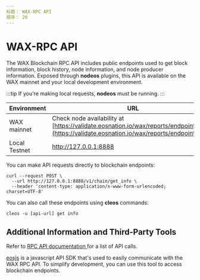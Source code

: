 ```yaml
---
标题： WAX-RPC API
顺序： 20
---
```


# WAX-RPC API

The WAX Blockchain RPC API includes public endpoints used to get block information, block history, node information, and node producer information. Exposed through **nodeos** plugins, this API is available on the WAX mainnet and your local development environment. 

:::tip
If you're making local requests, <strong>nodeos</strong> must be running.
:::


| Environment | URL |
| --- | ----------- |
| WAX mainnet | Check node availability at [https://validate.eosnation.io/wax/reports/endpoints.html](https://validate.eosnation.io/wax/reports/endpoints.html) |
| Local Testnet | http://127.0.0.1:8888 |

You can make API requests directly to blockchain endpoints:

```
curl --request POST \
  --url http://127.0.0.1:8888/v1/chain/get_info \
  --header 'content-type: application/x-www-form-urlencoded; charset=UTF-8'
```

You can also call these endpoints using **cleos** commands:

```
cleos -u [api-url] get info
```

## Additional Information and Third-Party Tools

Refer to <a href="https://docs.eosnetwork.com/leap/latest/nodeos/rpc_apis/" target="_blank">RPC API documentation </a> for a list of API calls.

<a href="https://github.com/eosnetworkfoundation/mandel-eosjs" target="_blank">eosjs</a> is a javascript API SDK that's used to easily communicate with the WAX RPC API. To simplify development, you can use this tool to access blockchain endpoints.
